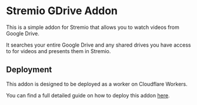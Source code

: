 # Stremio GDrive Addon 

This is a simple addon for Stremio that allows you to watch videos from Google Drive.

It searches your entire Google Drive and any shared drives you have access to for videos and presents them in Stremio.

## Deployment

This addon is designed to be deployed as a worker on Cloudflare Workers.

You can find a full detailed guide on how to deploy this addon [here](https://guides.viren070.me/stremio/addons/stremio-gdrive).

